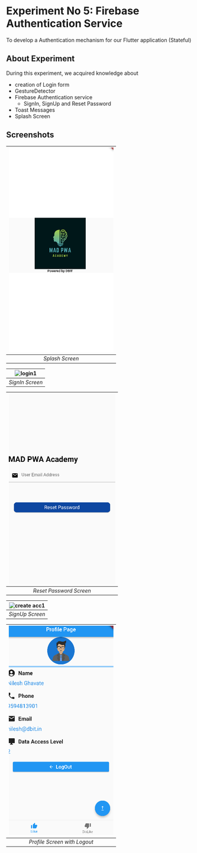 # Experiment No 5: Firebase Authentication Service

To develop a Authentication mechanism for our Flutter application (Stateful)

## About Experiment

During this experiment, we acquired knowledge about
* creation of Login form
* GestureDetector
* Firebase Authentication service
  * SignIn, SignUp and Reset Password
* Toast Messages
* Splash Screen 

## Screenshots

|![plot](./assets/screenshots/screenshot_1.png?raw=true) |
|:--:|
| *Splash Screen* |

|![login1](https://user-images.githubusercontent.com/55029779/234524187-b3e9b8c4-95f3-4412-86f2-e91b1cec641c.jpeg) |
|:--:|
| *SignIn Screen* |

|![plot](./assets/screenshots/screenshot_3.png?raw=true) |
|:--:|
| *Reset Password Screen* |

|![create acc1](https://user-images.githubusercontent.com/55029779/234524051-8c4ea46f-4057-4eb1-8a81-544d90fd7afd.jpeg) |
|:--:|
| *SignUp Screen* |

|![plot](./assets/screenshots/screenshot_5.png?raw=true) |
|:--:|
| *Profile Screen with Logout* |
